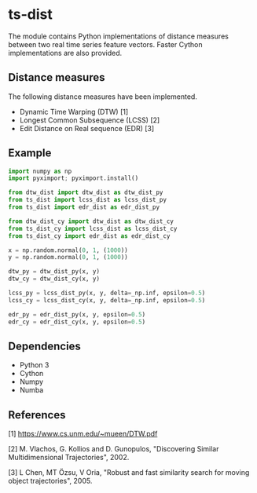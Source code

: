 # ts-dist
The module contains Python implementations of distance measures between two real time series feature vectors. Faster Cython implementations are also provided.

## Distance measures
The following distance measures have been implemented.
* Dynamic Time Warping (DTW) [1]
* Longest Common Subsequence (LCSS) [2]
* Edit Distance on Real sequence (EDR) [3]

## Example
```python
import numpy as np
import pyximport; pyximport.install()

from dtw_dist import dtw_dist as dtw_dist_py
from ts_dist import lcss_dist as lcss_dist_py
from ts_dist import edr_dist as edr_dist_py

from dtw_dist_cy import dtw_dist as dtw_dist_cy
from ts_dist_cy import lcss_dist as lcss_dist_cy
from ts_dist_cy import edr_dist as edr_dist_cy

x = np.random.normal(0, 1, (1000))
y = np.random.normal(0, 1, (1000))

dtw_py = dtw_dist_py(x, y)
dtw_cy = dtw_dist_cy(x, y)

lcss_py = lcss_dist_py(x, y, delta=_np.inf, epsilon=0.5)
lcss_cy = lcss_dist_cy(x, y, delta=_np.inf, epsilon=0.5)

edr_py = edr_dist_py(x, y, epsilon=0.5)
edr_cy = edr_dist_cy(x, y, epsilon=0.5)
```

## Dependencies
* Python 3
* Cython
* Numpy
* Numba

## References
[1] https://www.cs.unm.edu/~mueen/DTW.pdf

[2] M. Vlachos, G. Kollios and D. Gunopulos, "Discovering Similar Multidimensional Trajectories", 2002.

[3] L Chen, MT Özsu, V Oria, "Robust and fast similarity search for moving object trajectories", 2005.
